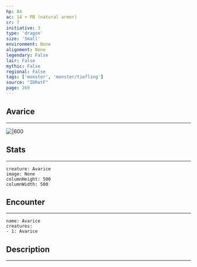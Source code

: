 ```yaml
---
hp: 84
ac: 14 + PB (natural armor)
cr: 7
initiative: 3
type: 'dragon'    
size: 'Small'
environment: None
alignment: None
legendary: False
lair: False
mythic: False
regional: False
tags: ['monster', 'monster/tiefling']
source: "IDRotF"
page: 269
---
```


## Avarice
---

![|600](D:/Program%20Files/5e.tools/img/bestiary/IDRotF/Avarice.png)

## Stats
---

```statblock
creature: Avarice
image: None
columnHeight: 500
columnWidth: 500
```

## Encounter
---

```encounter-table
name: Avarice
creatures:
- 1: Avarice
```

## Description
---




